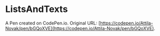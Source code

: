 # ListsAndTexts

A Pen created on CodePen.io. Original URL: [https://codepen.io/Attila-Novak/pen/bGQoXVE](https://codepen.io/Attila-Novak/pen/bGQoXVE).

